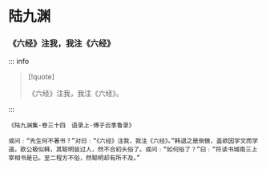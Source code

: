 # 陆九渊

### 《六经》注我，我注《六经》

::: info

> [!quote]
>
> 《六经》注我，我注《六经》。

:::

```
《陆九渊集·卷三十四　语录上·傅子云季鲁录》

或问﹕“先生何不著书？”对曰﹕“《六经》注我，我注《六经》。”韩退之是倒做，盖欲因学文而学道。欧公极似韩，其聪明皆过人，然不合初头俗了。或问﹕“如何俗了？”曰﹕“符读书城南三上宰相书是已。至二程方不俗，然聪明却有所不及。”
```
